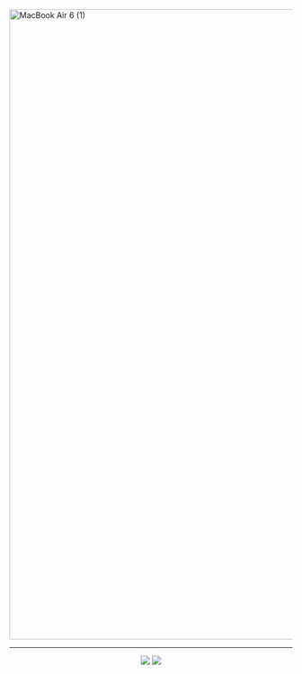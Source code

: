 <img width="1122" alt="MacBook Air 6 (1)" src="https://github.com/engineerkit/.github/assets/894178/4db24ab6-1fb7-440b-a974-bee42c3cdccd">

-----

<p align="center">
<img src="https://img.shields.io/badge/Request%20Early%20Access-284AFF?style=flat-square" /> <a href="discord.com/invite/bDVYvG3Czd"><img src="https://img.shields.io/discord/903472181248421969?style=flat-square&logo=discord&logoColor=%23000&label=Join%20our%20Discord&labelColor=%235865F2&color=%23000" /></a>

</p>
